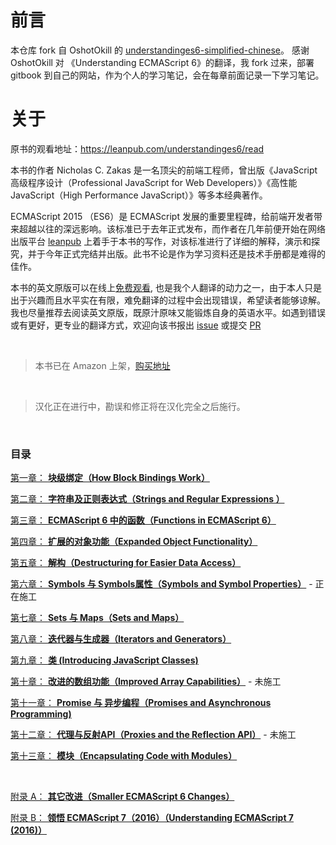 # 前言

本仓库 fork 自 OshotOkill 的 [understandinges6-simplified-chinese](https://github.com/OshotOkill/understandinges6-simplified-chinese)。
感谢 OshotOkill 对 《Understanding ECMAScript 6》的翻译，我 fork 过来，部署 gitbook 到自己的网站，作为个人的学习笔记，会在每章前面记录一下学习笔记。


# 关于

原书的观看地址：https://leanpub.com/understandinges6/read

本书的作者 Nicholas C. Zakas 是一名顶尖的前端工程师，曾出版《JavaScript 高级程序设计（Professional JavaScript for Web Developers）》《高性能 JavaScript（High Performance JavaScript）》等多本经典著作。

ECMAScript 2015 （ES6）是 ECMAScript 发展的重要里程碑，给前端开发者带来超越以往的深远影响。该标准已于去年正式发布，而作者在几年前便开始在网络出版平台 [leanpub](http://leanpub.com) 上着手于本书的写作，对该标准进行了详细的解释，演示和探究，并于今年正式完结并出版。此书不论是作为学习资料还是技术手册都是难得的佳作。

本书的英文原版可以在线上[免费观看](https://leanpub.com/understandinges6/read), 也是我个人翻译的动力之一，由于本人只是出于兴趣而且水平实在有限，难免翻译的过程中会出现错误，希望读者能够谅解。我也尽量推荐去阅读英文原版，既原汁原味又能锻炼自身的英语水平。如遇到错误或有更好，更专业的翻译方式，欢迎向该书报出 [issue](https://github.com/OshotOkill/understandinges6-simplified-chinese/issues) 或提交 [PR](https://github.com/OshotOkill/understandinges6-simplified-chinese/pulls)


<br />

> 本书已在 Amazon 上架，[购买地址](https://www.amazon.com/Understanding-ECMAScript-Definitive-JavaScript-Developers/dp/1593277571/ref=sr_1_1?ie=UTF8&qid=1473866321&sr=8-1&keywords=understanding+ecmascript+6)

<br />

> 汉化正在进行中，勘误和修正将在汉化完全之后施行。

<br />

### 目录


[第一章： **块级绑定（How Block Bindings Work）**](https://oshotokill.gitbooks.io/understandinges6-simplified-chinese/content/chapter_1.html)


[第二章： **字符串及正则表达式（Strings and Regular Expressions ）**](https://oshotokill.gitbooks.io/understandinges6-simplified-chinese/content/chapter_2.html)


[第三章： **ECMAScript 6 中的函数（Functions in ECMAScript 6）**](https://oshotokill.gitbooks.io/understandinges6-simplified-chinese/content/chapter_3.html)


[第四章： **扩展的对象功能（Expanded Object Functionality）**](https://oshotokill.gitbooks.io/understandinges6-simplified-chinese/content/chapter_4.html)


[第五章： **解构（Destructuring for Easier Data Access）**](https://oshotokill.gitbooks.io/understandinges6-simplified-chinese/content/chapter_5.html)


[第六章： **Symbols 与 Symbols属性（Symbols and Symbol Properties）**](https://oshotokill.gitbooks.io/understandinges6-simplified-chinese/content/chapter_6.html) - 正在施工


[第七章： **Sets 与 Maps（Sets and Maps）**](https://oshotokill.gitbooks.io/understandinges6-simplified-chinese/content/chapter_7.html)


[第八章： **迭代器与生成器（Iterators and Generators）**](https://oshotokill.gitbooks.io/understandinges6-simplified-chinese/content/chapter_8.html)


[第九章： **类 (Introducing JavaScript Classes)**](https://oshotokill.gitbooks.io/understandinges6-simplified-chinese/content/chapter_9.html)


[第十章： **改进的数组功能（Improved Array Capabilities）**](https://oshotokill.gitbooks.io/understandinges6-simplified-chinese/content/chapter_10.html) - 未施工


[第十一章： **Promise 与 异步编程（Promises and Asynchronous Programming)**](https://oshotokill.gitbooks.io/understandinges6-simplified-chinese/content/chapter_11.html)


[第十二章： **代理与反射API（Proxies and the Reflection API）**](https://oshotokill.gitbooks.io/understandinges6-simplified-chinese/content/chapter_12.html) - 未施工


[第十三章： **模块（Encapsulating Code with Modules）**](https://oshotokill.gitbooks.io/understandinges6-simplified-chinese/content/chapter_13.html)


<br />

[附录 A： **其它改进（Smaller ECMAScript 6 Changes）**](https://oshotokill.gitbooks.io/understandinges6-simplified-chinese/content/appendix_a.html)


[附录 B： **领悟 ECMAScript 7（2016）（Understanding ECMAScript 7 (2016)）**](https://oshotokill.gitbooks.io/understandinges6-simplified-chinese/content/appendix_b.html)
